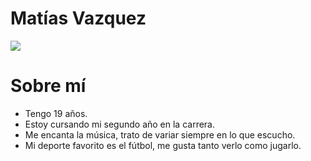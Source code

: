 # Matías Vazquez

![](https://user-images.githubusercontent.com/113145790/229327700-069a206d-1976-4c20-9e66-0d886477b2ba.jpg)

# Sobre mí
* Tengo 19 años.
* Estoy cursando mi segundo año en la carrera.
* Me encanta la música, trato de variar siempre en lo que escucho.
* Mi deporte favorito es el fútbol, me gusta tanto verlo como jugarlo.
